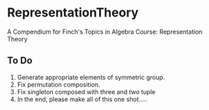# RepresentationTheory
A Compendium for Finch's Topics in Algebra Course: Representation Theory

## To Do
1. Generate appropriate elements of symmetric group.
2. Fix permutation composition.
3. Fix singleton composed with three and two tuple
4. In the end, please make all of this one shot.....
